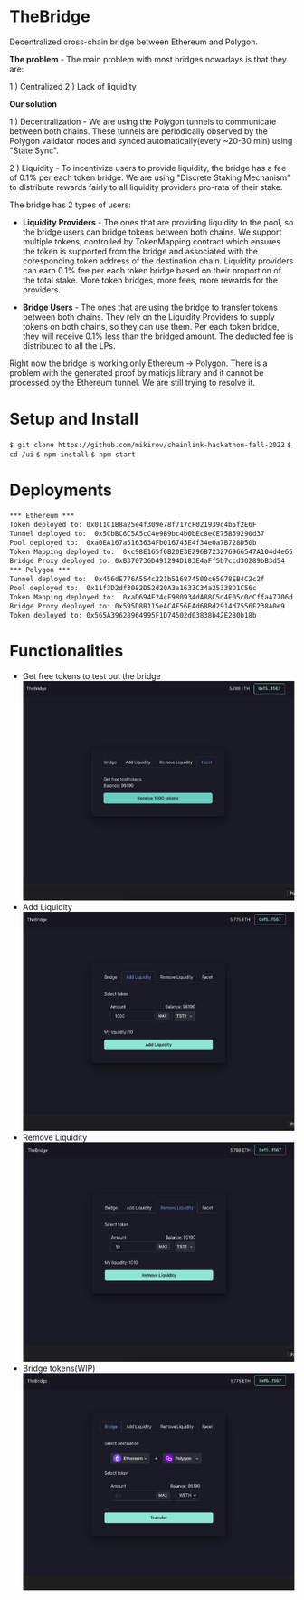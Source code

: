 # TheBridge

Decentralized cross-chain bridge between Ethereum and Polygon. 

**The problem** - The main problem with most bridges nowadays is that they are:

1 ) Centralized
2 ) Lack of liquidity

**Our solution**

1 ) Decentralization - We are using the Polygon tunnels to communicate between both chains. These tunnels are periodically observed by the Polygon validator nodes and synced automatically(every ~20-30 min) using "State Sync".

2 ) Liquidity - To incentivize users to provide liquidity, the bridge has a fee of 0.1% per each token bridge. We are using "Discrete Staking Mechanism" to  distribute rewards fairly to all liquidity providers pro-rata of their stake.

The bridge has 2 types of users:
- **Liquidity Providers** - The ones that are providing liquidity to the pool, so the bridge users can bridge tokens between both chains. We support multiple tokens, controlled by TokenMapping contract which ensures the token is supported from the bridge and associated with the coresponding token address of the destination chain. Liquidity providers can earn 0.1% fee per each token bridge based on their proportion of the total stake. More token bridges, more fees, more rewards for the providers.

- **Bridge Users** - The ones that are using the bridge to transfer tokens between both chains. They rely on the Liquidity Providers to supply tokens on both chains, so they can use them. Per each token bridge, they will receive 0.1% less than the bridged amount. The deducted fee is distributed to all the LPs.


Right now the bridge is working only Ethereum -> Polygon. There is a problem with the generated proof by maticjs library and it cannot be processed by the Ethereum tunnel. We are still trying to resolve it. 

# Setup and Install

`$ git clone https://github.com/mikirov/chainlink-hackathon-fall-2022`
`$ cd /ui`
`$ npm install`
`$ npm start`

# Deployments

```
*** Ethereum ***
Token deployed to: 0x011C1B8a25e4f309e78f717cF021939c4b5f2E6F
Tunnel deployed to:  0x5CbBC6C5A5cC4e9B9bc4b0bEc8eCE75B59290d37
Pool deployed to:  0xa0EA167a5163634Fb016743E4f34e0a7B728D50b
Token Mapping deployed to:  0xc98E165f0B20E3E296B723276966547A104d4e65
Bridge Proxy deployed to: 0xB370736D491294D183E4aFf5b7ccd30289bB3d54
*** Polygon ***
Tunnel deployed to:  0x456dE776A554c221b516874500c65078EB4C2c2f
Pool deployed to:  0x11f3D2df3082D52d20A3a1633C34a25338D1C56c
Token Mapping deployed to:  0xaD694E24cF980934dA88C5d4E05c0cCffaA7706d
Bridge Proxy deployed to: 0x595D8B115eAC4F56EAd6BBd2914d7556F238A0e9
Token deployed to: 0x565A39628964995F1D74502d03838b42E280b18b

```

# Functionalities

- Get free tokens to test out the bridge
![](/docs/facet.png)
- Add Liquidity
![](/docs/add-liquidity.png)
- Remove Liquidity
![](/docs/remove-liquidity.png)
- Bridge tokens(WIP)
![](/docs/bridge.png)